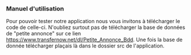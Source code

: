 ### Manuel d'utilisation

Pour pouvoir tester notre application nous vous invitons à télécharger le code de celle-ci. N'oubliez surtout  pas de télécharger la base de données de "petite annonce" sur ce lien https://www.transfernow.net/dl/Petite_Annonce_Bdd. Une fois la base de donnée télécharger plaçais là dans le dossier src de l'application.
